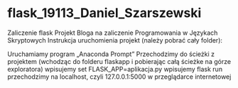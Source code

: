 # flask_19113_Daniel_Szarszewski
Zaliczenie flask
Projekt Bloga na zaliczenie Programowania w Językach Skryptowych Instrukcja uruchomienia projekt (należy pobrać cały folder):

Uruchamiamy program „Anaconda Prompt”
Przechodzimy do ścieżki z projektem (wchodząc do folderu flaskapp i pobierając całą ścieżke na górze exploratora)
wpisujemy set FLASK_APP=aplikacja.py
wpisujemy flask run
przechodzimy na localhost, czyli 127.0.0.1:5000 w przeglądarce internetowej
